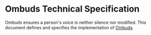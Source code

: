 <!-- title: Index -->

# Ombuds Technical Specification

Ombuds ensures a person's voice is neither silence nor modified.
This document defines and specifies the implementation of [Ombuds](https://getombuds.org/research/).

